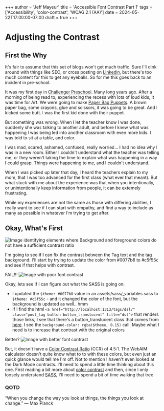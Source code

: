 +++
author = 'Jeff Mayeur'
title = 'Accessible Font Contrast Part 1'
tags = ['Accessibility', 'color-contrast', 'WCAG 2.1 (AA)']
date = 2024-05-22T17:00:00-07:00
draft = true
+++

# Adjusting the Contrast

## First the Why
It's fair to assume that this set of blogs won't get much traffic. Sure I'll dink around with things like SEO, or cross posting on [Linkedin](https://www.linkedin.com/in/jeff-mayeur/), but there's too much content for this to get any eyeballs. So for me this goes back to an incident in pre-school.

It was my first day in [Challenger Preschool](https://www.yelp.com/biz/challenger-school-saratoga-saratoga). Many long years ago. After a morning of being read to, experiencing the recess with lots of loud kids, it was time for Art. We were going to make [Paper Bag Puppets](https://tinkerlab.com/paper-bag-animal-puppets/). A brown paper bag, some crayons, glue and scissors, it was going to be great. And I kicked some butt. I was the first kid done with their puppet.

But something was wrong. When I let the teacher know I was done, suddenly she was talking to another adult, and before I knew what was happening I was being led into another classroom with even more kids. I was told to sit at a table, and color.

I was mad, scared, ashamed, confused, really worried... I had no idea why I was in a new room. Either I couldn't understand what the teacher was telling me, or they weren't taking the time to explain what was happening in a way I could grasp. Things were happening to me, and I couldn't understand.

When I was picked up later that day, I heard the teachers explain to my mom, that I was too advanced for the first class (what ever that meant). But what stuck with me about the experience was that when you intentionally, or unintentionally keep information from people, it can be extemely frustrating.

While my experiences are not the same as those with differing abilities, I really want to see if I can start with empathy, and find a way to include as many as possible in whatever I'm trying to get after.

## Okay, What's First
![Image identifying elements where Background and foreground colors do not have a sufficient contrast ratio](/images/accessibility-contrast/contrast.png)

I'm going to see if I can fix the contrast between the Tag text and the tag background. I'll start by trying to update the color from #0077b8 to #c5f55c and see if that helps with contrast.

FAIL!!!
![Image with poor font contrast](/images/accessibility-contrast/contrast-fail.png)

Okay, lets see if I can figure out what the SASS is going on.
- I updated the `$theme: #0077b8` value in an assets/sass/_variables.sass to `$theme: #c5f55c` - and it changed the color of the font, but the background is updated as well.. hmm
- If I find the html `<a href="http://localhost:1313/tags/dsl/" class="post_tag button button_translucent" title="dsl">` that renders those links, I see that there's a button_translucent class that comes from [here](https://github.com/chipzoller/hugo-clarity/blob/8412edb369414537eabc4de1ecf6f3b8edf70c50/assets/sass/_components.sass#L188). I see the `background-color: rgba($theme, 0.15)` call. Maybe what I need is to increase that contrast with the original colors

Better?
![Image with better font contrast](/images/accessibility-contrast/contrast-better.png)

But, it doesn't have a [Color Contrast Ratio](https://webaim.org/resources/contrastchecker/) (CCR) of 4.5:1. The WebAIM calculator doesn't quite know what to to with these colors, but even just an quick glance would tell me I'm off. Not to mention I haven't even looked at the Dark Mode contrasts. I'll need to spend a little time thinking about this one. First reading a bit more about [color contrast](https://dequeuniversity.com/rules/axe/4.8/color-contrast) and then, since I only loosely understand [SASS](https://sass-lang.com), I'll need to spend a bit of time walking that tree

### QOTD 
“When you change the way you look at things, the things you look at change.”
― Max Planck